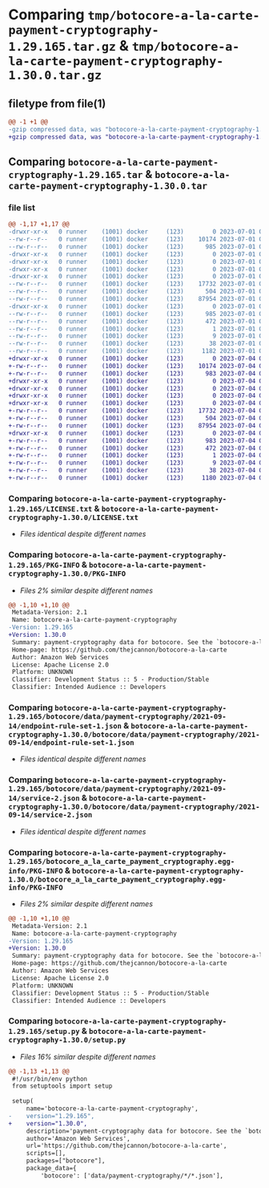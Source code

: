 # Comparing `tmp/botocore-a-la-carte-payment-cryptography-1.29.165.tar.gz` & `tmp/botocore-a-la-carte-payment-cryptography-1.30.0.tar.gz`

## filetype from file(1)

```diff
@@ -1 +1 @@
-gzip compressed data, was "botocore-a-la-carte-payment-cryptography-1.29.165.tar", last modified: Sat Jul  1 01:50:02 2023, max compression
+gzip compressed data, was "botocore-a-la-carte-payment-cryptography-1.30.0.tar", last modified: Tue Jul  4 01:44:47 2023, max compression
```

## Comparing `botocore-a-la-carte-payment-cryptography-1.29.165.tar` & `botocore-a-la-carte-payment-cryptography-1.30.0.tar`

### file list

```diff
@@ -1,17 +1,17 @@
-drwxr-xr-x   0 runner    (1001) docker     (123)        0 2023-07-01 01:50:02.914847 botocore-a-la-carte-payment-cryptography-1.29.165/
--rw-r--r--   0 runner    (1001) docker     (123)    10174 2023-07-01 01:50:02.000000 botocore-a-la-carte-payment-cryptography-1.29.165/LICENSE.txt
--rw-r--r--   0 runner    (1001) docker     (123)      985 2023-07-01 01:50:02.914847 botocore-a-la-carte-payment-cryptography-1.29.165/PKG-INFO
-drwxr-xr-x   0 runner    (1001) docker     (123)        0 2023-07-01 01:50:02.910847 botocore-a-la-carte-payment-cryptography-1.29.165/botocore/
-drwxr-xr-x   0 runner    (1001) docker     (123)        0 2023-07-01 01:50:02.910847 botocore-a-la-carte-payment-cryptography-1.29.165/botocore/data/
-drwxr-xr-x   0 runner    (1001) docker     (123)        0 2023-07-01 01:50:02.910847 botocore-a-la-carte-payment-cryptography-1.29.165/botocore/data/payment-cryptography/
-drwxr-xr-x   0 runner    (1001) docker     (123)        0 2023-07-01 01:50:02.910847 botocore-a-la-carte-payment-cryptography-1.29.165/botocore/data/payment-cryptography/2021-09-14/
--rw-r--r--   0 runner    (1001) docker     (123)    17732 2023-07-01 01:49:29.000000 botocore-a-la-carte-payment-cryptography-1.29.165/botocore/data/payment-cryptography/2021-09-14/endpoint-rule-set-1.json
--rw-r--r--   0 runner    (1001) docker     (123)      504 2023-07-01 01:49:29.000000 botocore-a-la-carte-payment-cryptography-1.29.165/botocore/data/payment-cryptography/2021-09-14/paginators-1.json
--rw-r--r--   0 runner    (1001) docker     (123)    87954 2023-07-01 01:49:29.000000 botocore-a-la-carte-payment-cryptography-1.29.165/botocore/data/payment-cryptography/2021-09-14/service-2.json
-drwxr-xr-x   0 runner    (1001) docker     (123)        0 2023-07-01 01:50:02.914847 botocore-a-la-carte-payment-cryptography-1.29.165/botocore_a_la_carte_payment_cryptography.egg-info/
--rw-r--r--   0 runner    (1001) docker     (123)      985 2023-07-01 01:50:02.000000 botocore-a-la-carte-payment-cryptography-1.29.165/botocore_a_la_carte_payment_cryptography.egg-info/PKG-INFO
--rw-r--r--   0 runner    (1001) docker     (123)      472 2023-07-01 01:50:02.000000 botocore-a-la-carte-payment-cryptography-1.29.165/botocore_a_la_carte_payment_cryptography.egg-info/SOURCES.txt
--rw-r--r--   0 runner    (1001) docker     (123)        1 2023-07-01 01:50:02.000000 botocore-a-la-carte-payment-cryptography-1.29.165/botocore_a_la_carte_payment_cryptography.egg-info/dependency_links.txt
--rw-r--r--   0 runner    (1001) docker     (123)        9 2023-07-01 01:50:02.000000 botocore-a-la-carte-payment-cryptography-1.29.165/botocore_a_la_carte_payment_cryptography.egg-info/top_level.txt
--rw-r--r--   0 runner    (1001) docker     (123)       38 2023-07-01 01:50:02.914847 botocore-a-la-carte-payment-cryptography-1.29.165/setup.cfg
--rw-r--r--   0 runner    (1001) docker     (123)     1182 2023-07-01 01:50:02.000000 botocore-a-la-carte-payment-cryptography-1.29.165/setup.py
+drwxr-xr-x   0 runner    (1001) docker     (123)        0 2023-07-04 01:44:47.910717 botocore-a-la-carte-payment-cryptography-1.30.0/
+-rw-r--r--   0 runner    (1001) docker     (123)    10174 2023-07-04 01:44:47.000000 botocore-a-la-carte-payment-cryptography-1.30.0/LICENSE.txt
+-rw-r--r--   0 runner    (1001) docker     (123)      983 2023-07-04 01:44:47.910717 botocore-a-la-carte-payment-cryptography-1.30.0/PKG-INFO
+drwxr-xr-x   0 runner    (1001) docker     (123)        0 2023-07-04 01:44:47.910717 botocore-a-la-carte-payment-cryptography-1.30.0/botocore/
+drwxr-xr-x   0 runner    (1001) docker     (123)        0 2023-07-04 01:44:47.910717 botocore-a-la-carte-payment-cryptography-1.30.0/botocore/data/
+drwxr-xr-x   0 runner    (1001) docker     (123)        0 2023-07-04 01:44:47.910717 botocore-a-la-carte-payment-cryptography-1.30.0/botocore/data/payment-cryptography/
+drwxr-xr-x   0 runner    (1001) docker     (123)        0 2023-07-04 01:44:47.910717 botocore-a-la-carte-payment-cryptography-1.30.0/botocore/data/payment-cryptography/2021-09-14/
+-rw-r--r--   0 runner    (1001) docker     (123)    17732 2023-07-04 01:44:02.000000 botocore-a-la-carte-payment-cryptography-1.30.0/botocore/data/payment-cryptography/2021-09-14/endpoint-rule-set-1.json
+-rw-r--r--   0 runner    (1001) docker     (123)      504 2023-07-04 01:44:02.000000 botocore-a-la-carte-payment-cryptography-1.30.0/botocore/data/payment-cryptography/2021-09-14/paginators-1.json
+-rw-r--r--   0 runner    (1001) docker     (123)    87954 2023-07-04 01:44:02.000000 botocore-a-la-carte-payment-cryptography-1.30.0/botocore/data/payment-cryptography/2021-09-14/service-2.json
+drwxr-xr-x   0 runner    (1001) docker     (123)        0 2023-07-04 01:44:47.910717 botocore-a-la-carte-payment-cryptography-1.30.0/botocore_a_la_carte_payment_cryptography.egg-info/
+-rw-r--r--   0 runner    (1001) docker     (123)      983 2023-07-04 01:44:47.000000 botocore-a-la-carte-payment-cryptography-1.30.0/botocore_a_la_carte_payment_cryptography.egg-info/PKG-INFO
+-rw-r--r--   0 runner    (1001) docker     (123)      472 2023-07-04 01:44:47.000000 botocore-a-la-carte-payment-cryptography-1.30.0/botocore_a_la_carte_payment_cryptography.egg-info/SOURCES.txt
+-rw-r--r--   0 runner    (1001) docker     (123)        1 2023-07-04 01:44:47.000000 botocore-a-la-carte-payment-cryptography-1.30.0/botocore_a_la_carte_payment_cryptography.egg-info/dependency_links.txt
+-rw-r--r--   0 runner    (1001) docker     (123)        9 2023-07-04 01:44:47.000000 botocore-a-la-carte-payment-cryptography-1.30.0/botocore_a_la_carte_payment_cryptography.egg-info/top_level.txt
+-rw-r--r--   0 runner    (1001) docker     (123)       38 2023-07-04 01:44:47.910717 botocore-a-la-carte-payment-cryptography-1.30.0/setup.cfg
+-rw-r--r--   0 runner    (1001) docker     (123)     1180 2023-07-04 01:44:47.000000 botocore-a-la-carte-payment-cryptography-1.30.0/setup.py
```

### Comparing `botocore-a-la-carte-payment-cryptography-1.29.165/LICENSE.txt` & `botocore-a-la-carte-payment-cryptography-1.30.0/LICENSE.txt`

 * *Files identical despite different names*

### Comparing `botocore-a-la-carte-payment-cryptography-1.29.165/PKG-INFO` & `botocore-a-la-carte-payment-cryptography-1.30.0/PKG-INFO`

 * *Files 2% similar despite different names*

```diff
@@ -1,10 +1,10 @@
 Metadata-Version: 2.1
 Name: botocore-a-la-carte-payment-cryptography
-Version: 1.29.165
+Version: 1.30.0
 Summary: payment-cryptography data for botocore. See the `botocore-a-la-carte` package for more info.
 Home-page: https://github.com/thejcannon/botocore-a-la-carte
 Author: Amazon Web Services
 License: Apache License 2.0
 Platform: UNKNOWN
 Classifier: Development Status :: 5 - Production/Stable
 Classifier: Intended Audience :: Developers
```

### Comparing `botocore-a-la-carte-payment-cryptography-1.29.165/botocore/data/payment-cryptography/2021-09-14/endpoint-rule-set-1.json` & `botocore-a-la-carte-payment-cryptography-1.30.0/botocore/data/payment-cryptography/2021-09-14/endpoint-rule-set-1.json`

 * *Files identical despite different names*

### Comparing `botocore-a-la-carte-payment-cryptography-1.29.165/botocore/data/payment-cryptography/2021-09-14/service-2.json` & `botocore-a-la-carte-payment-cryptography-1.30.0/botocore/data/payment-cryptography/2021-09-14/service-2.json`

 * *Files identical despite different names*

### Comparing `botocore-a-la-carte-payment-cryptography-1.29.165/botocore_a_la_carte_payment_cryptography.egg-info/PKG-INFO` & `botocore-a-la-carte-payment-cryptography-1.30.0/botocore_a_la_carte_payment_cryptography.egg-info/PKG-INFO`

 * *Files 2% similar despite different names*

```diff
@@ -1,10 +1,10 @@
 Metadata-Version: 2.1
 Name: botocore-a-la-carte-payment-cryptography
-Version: 1.29.165
+Version: 1.30.0
 Summary: payment-cryptography data for botocore. See the `botocore-a-la-carte` package for more info.
 Home-page: https://github.com/thejcannon/botocore-a-la-carte
 Author: Amazon Web Services
 License: Apache License 2.0
 Platform: UNKNOWN
 Classifier: Development Status :: 5 - Production/Stable
 Classifier: Intended Audience :: Developers
```

### Comparing `botocore-a-la-carte-payment-cryptography-1.29.165/setup.py` & `botocore-a-la-carte-payment-cryptography-1.30.0/setup.py`

 * *Files 16% similar despite different names*

```diff
@@ -1,13 +1,13 @@
 #!/usr/bin/env python
 from setuptools import setup
 
 setup(
     name='botocore-a-la-carte-payment-cryptography',
-    version="1.29.165",
+    version="1.30.0",
     description='payment-cryptography data for botocore. See the `botocore-a-la-carte` package for more info.',
     author='Amazon Web Services',
     url='https://github.com/thejcannon/botocore-a-la-carte',
     scripts=[],
     packages=["botocore"],
     package_data={
         'botocore': ['data/payment-cryptography/*/*.json'],
```


